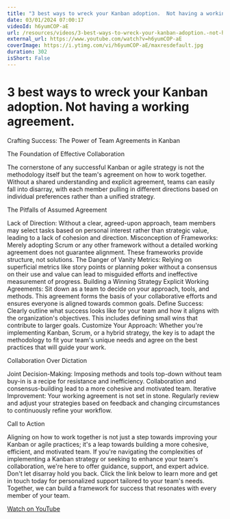 ```yaml
---
title: "3 best ways to wreck your Kanban adoption.  Not having a working agreement."
date: 03/01/2024 07:00:17
videoId: h6yumCOP-aE
url: /resources/videos/3-best-ways-to-wreck-your-kanban-adoption.-not-having-a-working-agreement.
external_url: https://www.youtube.com/watch?v=h6yumCOP-aE
coverImage: https://i.ytimg.com/vi/h6yumCOP-aE/maxresdefault.jpg
duration: 302
isShort: False
---
```


# 3 best ways to wreck your Kanban adoption.  Not having a working agreement.

Crafting Success: The Power of Team Agreements in Kanban

The Foundation of Effective Collaboration

The cornerstone of any successful Kanban or agile strategy is not the methodology itself but the team's agreement on how to work together. Without a shared understanding and explicit agreement, teams can easily fall into disarray, with each member pulling in different directions based on individual preferences rather than a unified strategy.

The Pitfalls of Assumed Agreement

Lack of Direction: Without a clear, agreed-upon approach, team members may select tasks based on personal interest rather than strategic value, leading to a lack of cohesion and direction.
Misconception of Frameworks: Merely adopting Scrum or any other framework without a detailed working agreement does not guarantee alignment. These frameworks provide structure, not solutions.
The Danger of Vanity Metrics: Relying on superficial metrics like story points or planning poker without a consensus on their use and value can lead to misguided efforts and ineffective measurement of progress.
Building a Winning Strategy
Explicit Working Agreements: Sit down as a team to decide on your approach, tools, and methods. This agreement forms the basis of your collaborative efforts and ensures everyone is aligned towards common goals.
Define Success: Clearly outline what success looks like for your team and how it aligns with the organization's objectives. This includes defining small wins that contribute to larger goals.
Customize Your Approach: Whether you're implementing Kanban, Scrum, or a hybrid strategy, the key is to adapt the methodology to fit your team's unique needs and agree on the best practices that will guide your work.

Collaboration Over Dictation

Joint Decision-Making: Imposing methods and tools top-down without team buy-in is a recipe for resistance and inefficiency. Collaboration and consensus-building lead to a more cohesive and motivated team.
Iterative Improvement: Your working agreement is not set in stone. Regularly review and adjust your strategies based on feedback and changing circumstances to continuously refine your workflow.

Call to Action

Aligning on how to work together is not just a step towards improving your Kanban or agile practices; it's a leap towards building a more cohesive, efficient, and motivated team. If you're navigating the complexities of implementing a Kanban strategy or seeking to enhance your team's collaboration, we're here to offer guidance, support, and expert advice. Don't let disarray hold you back. Click the link below to learn more and get in touch today for personalized support tailored to your team's needs. Together, we can build a framework for success that resonates with every member of your team.

[Watch on YouTube](https://www.youtube.com/watch?v=h6yumCOP-aE)
